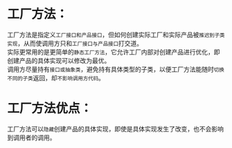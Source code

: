 # 工厂方法：<br/>
工厂方法是指定义`工厂接口和产品接口`，但如何创建实际工厂和实际产品被`推迟到子类实现`，从而使调用方只和`工厂接口与产品接口`打交道。<br/>
实际更常用的是更简单的`静态工厂方法`，它允许工厂内部对创建产品进行优化，即创建产品的具体实现可以修改为最优。<br/>
调用方尽量持有`接口或抽象类`，避免持有具体类型的子类，以便工厂方法能随时`切换不同的子类`返回，却`不影响调用方代码`。<br/>
# 工厂方法优点：<br/>
工厂方法可以`隐藏`创建产品的具体实现，即使是具体实现发生了改变，也不会影响到调用者的调用。